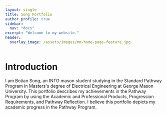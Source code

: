 ```yaml
---
layout: single
title: Song Portfolio
author_profile: true
sidebar:
  nav: "docs"
excerpt: "Welcome to my website."
header:
  overlay_image: /assets/images/mm-home-page-feature.jpg
---
```

# Introduction

I am Botian Song, an INTO mason student studying in the Standard Pathway Program in Masters&#39;s degree of Electrical Engineering at George Mason University. This portfolio describes my achievements in the Pathway Program by using the Academic and Professional Products, Progression Requirements, and Pathway Reflection. I believe this portfolio depicts my academic progress in the Pathway Program.
